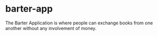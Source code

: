 # barter-app
The Barter Application is where people can exchange books from one another without any involvement of money.
